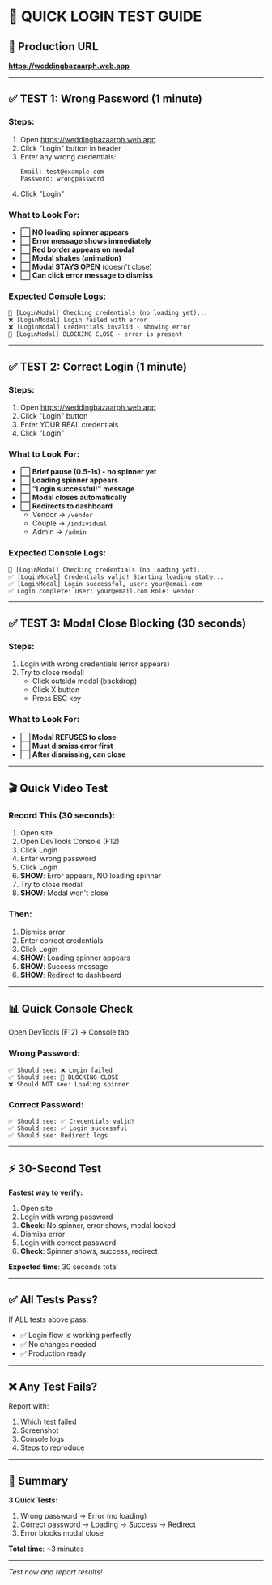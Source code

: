 # 🎯 QUICK LOGIN TEST GUIDE

## 🚀 Production URL
**https://weddingbazaarph.web.app**

---

## ✅ TEST 1: Wrong Password (1 minute)

### Steps:
1. Open https://weddingbazaarph.web.app
2. Click "Login" button in header
3. Enter any wrong credentials:
   ```
   Email: test@example.com
   Password: wrongpassword
   ```
4. Click "Login"

### What to Look For:
- ⬜ **NO loading spinner appears**
- ⬜ **Error message shows immediately**
- ⬜ **Red border appears on modal**
- ⬜ **Modal shakes (animation)**
- ⬜ **Modal STAYS OPEN** (doesn't close)
- ⬜ **Can click error message to dismiss**

### Expected Console Logs:
```
🔐 [LoginModal] Checking credentials (no loading yet)...
❌ [LoginModal] Login failed with error
❌ [LoginModal] Credentials invalid - showing error
🛑 [LoginModal] BLOCKING CLOSE - error is present
```

---

## ✅ TEST 2: Correct Login (1 minute)

### Steps:
1. Open https://weddingbazaarph.web.app
2. Click "Login" button
3. Enter YOUR REAL credentials
4. Click "Login"

### What to Look For:
- ⬜ **Brief pause (0.5-1s) - no spinner yet**
- ⬜ **Loading spinner appears**
- ⬜ **"Login successful!" message**
- ⬜ **Modal closes automatically**
- ⬜ **Redirects to dashboard**
   - Vendor → `/vendor`
   - Couple → `/individual`
   - Admin → `/admin`

### Expected Console Logs:
```
🔐 [LoginModal] Checking credentials (no loading yet)...
✅ [LoginModal] Credentials valid! Starting loading state...
✅ [LoginModal] Login successful, user: your@email.com
✅ Login complete! User: your@email.com Role: vendor
```

---

## ✅ TEST 3: Modal Close Blocking (30 seconds)

### Steps:
1. Login with wrong credentials (error appears)
2. Try to close modal:
   - Click outside modal (backdrop)
   - Click X button
   - Press ESC key

### What to Look For:
- ⬜ **Modal REFUSES to close**
- ⬜ **Must dismiss error first**
- ⬜ **After dismissing, can close**

---

## 🎬 Quick Video Test

### Record This (30 seconds):
1. Open site
2. Open DevTools Console (F12)
3. Click Login
4. Enter wrong password
5. Click Login
6. **SHOW**: Error appears, NO loading spinner
7. Try to close modal
8. **SHOW**: Modal won't close

### Then:
1. Dismiss error
2. Enter correct credentials
3. Click Login
4. **SHOW**: Loading spinner appears
5. **SHOW**: Success message
6. **SHOW**: Redirect to dashboard

---

## 📊 Quick Console Check

Open DevTools (F12) → Console tab

### Wrong Password:
```
✅ Should see: ❌ Login failed
✅ Should see: 🛑 BLOCKING CLOSE
❌ Should NOT see: Loading spinner
```

### Correct Password:
```
✅ Should see: ✅ Credentials valid!
✅ Should see: ✅ Login successful
✅ Should see: Redirect logs
```

---

## ⚡ 30-Second Test

**Fastest way to verify:**
1. Open site
2. Login with wrong password
3. **Check**: No spinner, error shows, modal locked
4. Dismiss error
5. Login with correct password
6. **Check**: Spinner shows, success, redirect

**Expected time**: 30 seconds total

---

## ✅ All Tests Pass?

If ALL tests above pass:
- ✅ Login flow is working perfectly
- ✅ No changes needed
- ✅ Production ready

---

## ❌ Any Test Fails?

Report with:
1. Which test failed
2. Screenshot
3. Console logs
4. Steps to reproduce

---

## 🎯 Summary

**3 Quick Tests:**
1. Wrong password → Error (no loading)
2. Correct password → Loading → Success → Redirect
3. Error blocks modal close

**Total time**: ~3 minutes

---

*Test now and report results!*
